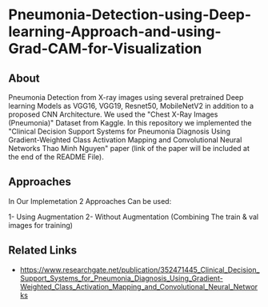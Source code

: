 # Pneumonia-Detection-using-Deep-learning-Approach-and-using-Grad-CAM-for-Visualization

## About
Pneumonia Detection from X-ray images using several pretrained Deep learning Models as VGG16, VGG19, Resnet50, MobileNetV2 in addition to a proposed CNN Architecture.
We used the "Chest X-Ray Images (Pneumonia)" Dataset from Kaggle. In this repository we implemented the "Clinical Decision Support Systems for Pneumonia Diagnosis Using Gradient-Weighted 
Class Activation Mapping and Convolutional Neural Networks Thao Minh Nguyen" paper (link of the paper will be included at the end of the README File).

## Approaches
In Our Implemetation 2 Approaches Can be used:

1- Using Augmentation
2- Without Augmentation (Combining The train & val images for training)



## Related Links
- https://www.researchgate.net/publication/352471445_Clinical_Decision_Support_Systems_for_Pneumonia_Diagnosis_Using_Gradient-Weighted_Class_Activation_Mapping_and_Convolutional_Neural_Networks
